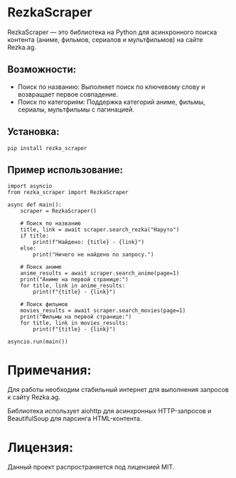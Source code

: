 # RezkaScraper

RezkaScraper — это библиотека на Python для асинхронного поиска контента (аниме, фильмов, сериалов и мультфильмов) на сайте Rezka.ag.

## Возможности:
- Поиск по названию: Выполняет поиск по ключевому слову и возвращает первое совпадение.
- Поиск по категориям: Поддержка категорий аниме, фильмы, сериалы, мультфильмы с пагинацией.

## Установка:
```
pip install rezka_scraper
```

## Пример использование:
```
import asyncio
from rezka_scraper import RezkaScraper

async def main():
    scraper = RezkaScraper()

    # Поиск по названию
    title, link = await scraper.search_rezka("Наруто")
    if title:
        print(f"Найдено: {title} - {link}")
    else:
        print("Ничего не найдено по запросу.")

    # Поиск аниме
    anime_results = await scraper.search_anime(page=1)
    print("Аниме на первой странице:")
    for title, link in anime_results:
        print(f"{title} - {link}")

    # Поиск фильмов
    movies_results = await scraper.search_movies(page=1)
    print("Фильмы на первой странице:")
    for title, link in movies_results:
        print(f"{title} - {link}")

asyncio.run(main())
```

# Примечания:
Для работы необходим стабильный интернет для выполнения запросов к сайту Rezka.ag.

Библиотека использует aiohttp для асинхронных HTTP-запросов и BeautifulSoup для парсинга HTML-контента.

# Лицензия:
Данный проект распространяется под лицензией MIT.